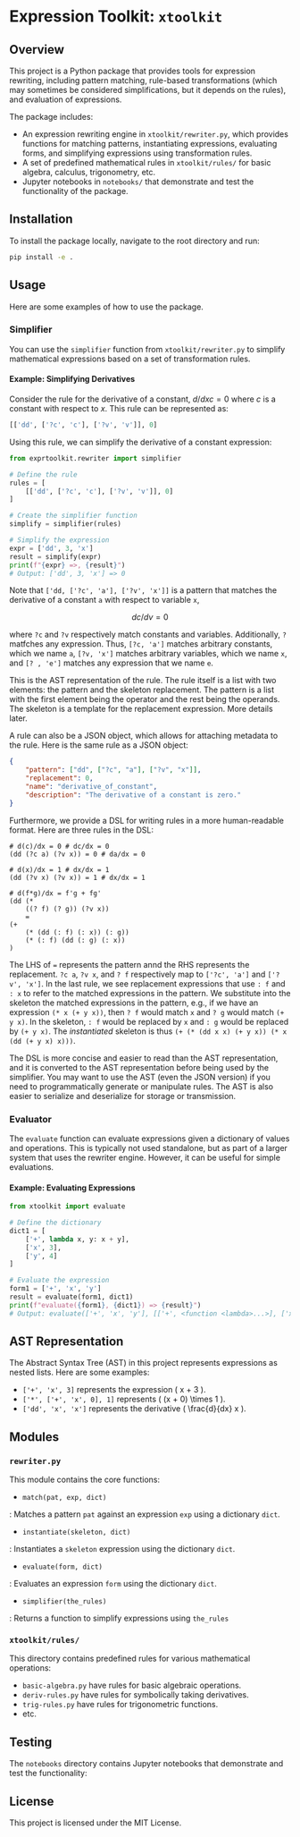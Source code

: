 # Expression Toolkit: `xtoolkit`

## Overview

This project is a Python package that provides tools for expression rewriting,
including pattern matching, rule-based transformations (which may sometimes
be considered simplifications, but it depends on the rules), and evaluation of
expressions.

The package includes:

- An expression rewriting engine in `xtoolkit/rewriter.py`, which provides functions for matching patterns, instantiating expressions, evaluating forms, and simplifying expressions using transformation rules.
- A set of predefined mathematical rules in `xtoolkit/rules/` for basic algebra, calculus, trigonometry, etc.
- Jupyter notebooks in `notebooks/` that demonstrate and test the functionality of the package.

## Installation

To install the package locally, navigate to the root directory and run:

```sh
pip install -e .
```

## Usage

Here are some examples of how to use the package.

### Simplifier

You can use the `simplifier` function from `xtoolkit/rewriter.py` to simplify mathematical expressions based on a set of transformation rules.

#### Example: Simplifying Derivatives

Consider the rule for the derivative of a constant, $d/dx c = 0$ where $c$ is
a constant with respect to $x$. This rule can be represented as:

```python
[['dd', ['?c', 'c'], ['?v', 'v']], 0]
```

Using this rule, we can simplify the derivative of a constant expression:

```python
from exprtoolkit.rewriter import simplifier

# Define the rule
rules = [
    [['dd', ['?c', 'c'], ['?v', 'v']], 0]
]

# Create the simplifier function
simplify = simplifier(rules)

# Simplify the expression
expr = ['dd', 3, 'x']
result = simplify(expr)
print(f"{expr} =>, {result}")
# Output: ['dd', 3, 'x'] => 0
```

Note that `['dd, ['?c', 'a'], ['?v', 'x']]` is a pattern that matches the
derivative of a constant `a` with respect to variable `x`,

$$
dc/dv = 0
$$

where `?c` and `?v` respectively match constants and variables.
Additionally, `?` matfches any expression. Thus, `[?c, 'a']` matches arbitrary
constants, which we name `a`, `[?v, 'x']` matches arbitrary variables, which we
name `x`, and `[? , 'e']` matches any expression that we name `e`.

This is the AST representation of the rule. The rule itself is a list with two
elements: the pattern and the skeleton replacement. The pattern is a list with the first
element being the operator and the rest being the operands. The skeleton is
a template for the replacement expression. More details later.

A rule can also be a JSON object, which allows for attaching metadata
to the rule. Here is the same rule as a JSON object:

```json
{
    "pattern": ["dd", ["?c", "a"], ["?v", "x"]],
    "replacement": 0,
    "name": "derivative_of_constant",
    "description": "The derivative of a constant is zero."
}
```

Furthermore, we provide a DSL for writing rules in a more human-readable format.
Here are three rules in the DSL:

```text
# d(c)/dx = 0 # dc/dx = 0
(dd (?c a) (?v x)) = 0 # da/dx = 0

# d(x)/dx = 1 # dx/dx = 1
(dd (?v x) (?v x)) = 1 # dx/dx = 1

# d(f*g)/dx = f'g + fg'
(dd (*
    ((? f) (? g)) (?v x))
    =
(+ 
    (* (dd (: f) (: x)) (: g))
    (* (: f) (dd (: g) (: x))
)
```

The LHS of `=` represents the pattern annd the RHS represents the replacement.
`?c a`, `?v x`, and `? f` respectively map to `['?c', 'a']` and `['?v', 'x']`.
In the last rule, we see replacement expressions that use `: f` and `: x` to
refer to the matched expressions in the pattern. We substitute into the
skeleton the matched expressions in the pattern,  e.g., if we have an expression
`(* x (+ y x))`, then `? f` would match `x` and `? g` would match `(+ y x)`.
In the skeleton, `: f` would be replaced by `x` and `: g` would be replaced by
`(+ y x)`. The *instantiated* skeleton is thus `(+ (* (dd x x) (+ y x)) (* x (dd (+ y x) x)))`.

The DSL is more concise and easier to read than the AST representation, and it
is converted to the AST representation before being used by the simplifier.
You may want to use the AST (even the JSON version) if you need to
programmatically generate or manipulate rules. The AST is also easier to
serialize and deserialize for storage or transmission.

### Evaluator

The `evaluate` function can evaluate expressions given a dictionary of values and operations.
This is typically not used standalone, but as part of a larger system that uses the rewriter engine.
However, it can be useful for simple evaluations.

#### Example: Evaluating Expressions

```python
from xtoolkit import evaluate

# Define the dictionary
dict1 = [
    ['+', lambda x, y: x + y],
    ['x', 3],
    ['y', 4]
]

# Evaluate the expression
form1 = ['+', 'x', 'y']
result = evaluate(form1, dict1)
print(f"evaluate({form1}, {dict1}) => {result}")
# Output: evaluate(['+', 'x', 'y'], [['+', <function <lambda>...>], ['x', 3], ['y', 4]]) => 7
```

## AST Representation

The Abstract Syntax Tree (AST) in this project represents expressions as nested lists. Here are some examples:

- `['+', 'x', 3]` represents the expression \( x + 3 \).
- `['*', ['+', 'x', 0], 1]` represents \( (x + 0) \times 1 \).
- `['dd', 'x', 'x']` represents the derivative \( \frac{d}{dx} x \).

## Modules

### `rewriter.py`

This module contains the core functions:

- `match(pat, exp, dict)`

: Matches a pattern `pat` against an expression `exp` using a dictionary `dict`.

- `instantiate(skeleton, dict)`

: Instantiates a `skeleton` expression using the dictionary `dict`.

- `evaluate(form, dict)`

: Evaluates an expression `form` using the dictionary `dict`.

- `simplifier(the_rules)`

: Returns a function to simplify expressions using `the_rules`


### `xtoolkit/rules/`

This directory contains predefined rules for various mathematical operations:

- `basic-algebra.py` have rules for basic algebraic operations.
- `deriv-rules.py` have rules for symbolically taking derivatives.
- `trig-rules.py` have rules for trigonometric functions.
- etc.

## Testing

The `notebooks` directory contains Jupyter notebooks that demonstrate and test
the functionality:

## License

This project is licensed under the MIT License.
